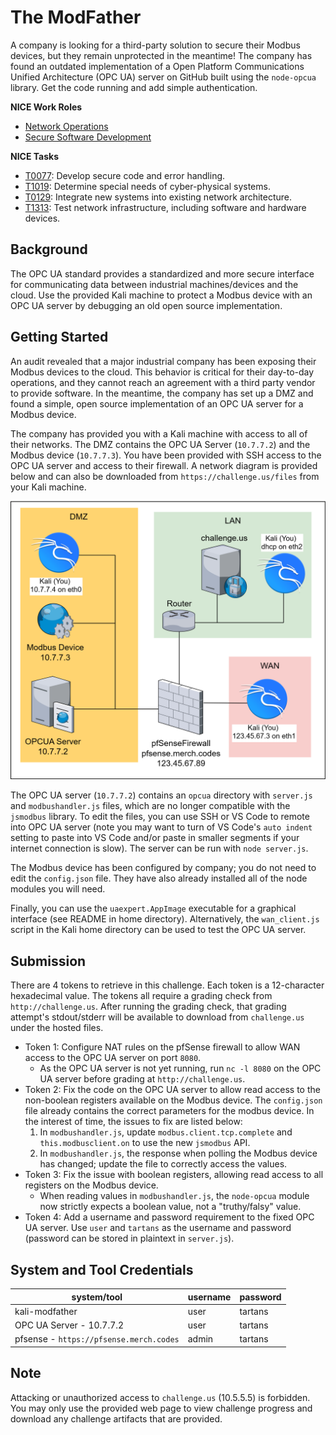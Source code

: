 # The ModFather

A company is looking for a third-party solution to secure their Modbus devices, but they remain unprotected in the meantime! The company has found an outdated implementation of a Open Platform Communications Unified Architecture (OPC UA) server on GitHub built using the `node-opcua` library. Get the code running and add simple authentication.

**NICE Work Roles**

- [Network Operations](https://niccs.cisa.gov/workforce-development/nice-framework/)
- [Secure Software Development](https://niccs.cisa.gov/workforce-development/nice-framework/)

**NICE Tasks**

- [T0077](https://niccs.cisa.gov/workforce-development/nice-framework/): Develop secure code and error handling.
- [T1019](https://niccs.cisa.gov/workforce-development/nice-framework/): Determine special needs of cyber-physical systems.
- [T0129](https://niccs.cisa.gov/workforce-development/nice-framework/): Integrate new systems into existing network architecture.
- [T1313](https://niccs.cisa.gov/workforce-development/nice-framework/): Test network infrastructure, including software and hardware devices.

## Background

The OPC UA standard provides a standardized and more secure interface for communicating data between industrial machines/devices and the cloud. Use the provided Kali machine to protect a Modbus device with an OPC UA server by debugging an old open source implementation.

## Getting Started

An audit revealed that a major industrial company has been exposing their Modbus devices to the cloud. This behavior is critical for their day-to-day operations, and they cannot reach an agreement with a third party vendor to provide software. In the meantime, the company has set up a DMZ and found a simple, open source implementation of an OPC UA server for a Modbus device.

The company has provided you with a Kali machine with access to all of their networks. The DMZ contains the OPC UA Server (`10.7.7.2`) and the Modbus device (`10.7.7.3`). You have been provided with SSH access to the OPC UA server and access to their firewall. A network diagram is provided below and can also be downloaded from `https://challenge.us/files` from your Kali machine.

![A network diagram showing 3 segments named DMZ, LAN, and WAN. They are joined by a router, with a firewall protecting the LAN and DMZ. The Kali box has a different interface connected to all three segments. The LAN also has the challenge.us server. The DMZ also contains a modbus device with IP address 10.7.7.3 and the OPCUA Server with IP address 10.7.7.2.](challenge/artifacts/network.png "Network Diagram for 'The ModFather'")

The OPC UA server (`10.7.7.2`) contains an `opcua` directory with `server.js` and `modbushandler.js` files, which are no longer compatible with the `jsmodbus` library. To edit the files, you can use SSH or VS Code to remote into OPC UA server (note you may want to turn of VS Code's `auto indent` setting to paste into VS Code and/or paste in smaller segments if your internet connection is slow). The server can be run with `node server.js`.

The Modbus device has been configured by company; you do not need to edit the `config.json` file. They have also already installed all of the node modules you will need.

Finally, you can use the `uaexpert.AppImage` executable for a graphical interface (see README in home directory). Alternatively, the `wan_client.js` script in the Kali home directory can be used to test the OPC UA server.

## Submission

There are 4 tokens to retrieve in this challenge. Each token is a 12-character hexadecimal value. The tokens all require a grading check from `http://challenge.us`. After running the grading check, that grading attempt's stdout/stderr will be available to download from `challenge.us` under the hosted files. 

- Token 1: Configure NAT rules on the pfSense firewall to allow WAN access to the OPC UA server on port `8080`. 
    - As the OPC UA server is not yet running, run `nc -l 8080` on the OPC UA server before grading at `http://challenge.us`.
- Token 2: Fix the code on the OPC UA server to allow read access to the non-boolean registers available on the Modbus device. The `config.json` file already contains the correct parameters for the modbus device. In the interest of time, the issues to fix are listed below:
    1. In `modbushandler.js`, update `modbus.client.tcp.complete` and `this.modbusclient.on` to use the new `jsmodbus` API.
    2. In `modbushandler.js`, the response when polling the Modbus device has changed; update the file to correctly access the values.
- Token 3: Fix the issue with boolean registers, allowing read access to all registers on the Modbus device. 
    - When reading values in `modbushandler.js`, the `node-opcua` module now strictly expects a boolean value, not a "truthy/falsy" value.  
- Token 4: Add a username and password requirement to the fixed OPC UA server. Use `user` and `tartans` as the username and password (password can be stored in plaintext in `server.js`).

## System and Tool Credentials

|system/tool|username|password|
|-----------|--------|--------|
|kali-modfather|user|tartans|
|OPC UA Server - 10.7.7.2|user|tartans|
|pfsense - `https://pfsense.merch.codes`|admin|tartans|

## Note

Attacking or unauthorized access to `challenge.us` (10.5.5.5) is forbidden. You may only use the provided web page to view challenge progress and download any challenge artifacts that are provided.